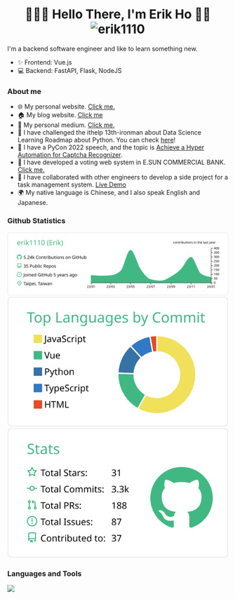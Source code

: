 <h1 align="center"> 👨🏻‍💻 Hello There, I'm Erik Ho 👋🏻 <img src="https://komarev.com/ghpvc/?username=erik1110&color=800080" alt="erik1110" /></h1>

I'm a backend software engineer and like to learn something new.
- ✨ Frontend: Vue.js
- 💻 Backend: FastAPI, Flask, NodeJS

### About me 
- 🌐 My personal website. [Click me.](https://erik1110.github.io/my-website/)
- 🏠 My blog website. [Click me](https://erik1110.com/)
- 📔 My personal medium. [Click me.](https://medium.com/@erikho_51835)
- 📝 I have challenged the ithelp 13th-ironman about Data Science Learning Roadmap about Python. You can check [here](https://ithelp.ithome.com.tw/users/20114380/ironman/3998)!
- 💬 I have a PyCon 2022 speech, and the topic is [Achieve a Hyper Automation for Captcha Recognizer](https://youtu.be/oD-FT_33yW4).
- 🌱 I have developed a voting web system in E.SUN COMMERCIAL BANK. [Click me.](https://github.com/esun-ai/voting_system)
- 🚀 I have collaborated with other engineers to develop a side project for a task management system. [Live Demo](https://superhandy-frontend.zeabur.app/)
- 🌍 My native language is Chinese, and I also speak English and Japanese.

### Github Statistics
![](https://raw.githubusercontent.com/erik1110/erik1110/main/profile-summary-card-output/vue/0-profile-details.svg)
![](https://raw.githubusercontent.com/erik1110/erik1110/main/profile-summary-card-output/vue/2-most-commit-language.svg)
![](https://raw.githubusercontent.com/erik1110/erik1110/main/profile-summary-card-output/vue/3-stats.svg)

### Languages and Tools
![](https://skillicons.dev/icons?i=vscode,linux,gcp,nginx,nodejs,express,vue,vite,tailwind,html,css,js,ts,py,fastapi,flask,selenium,mongodb,sqlite,postgres,redis,rabbitmq,firebase,postman,docker,kubernetes,git,github,githubactions,linkedin,discord,instagram&theme=light)
